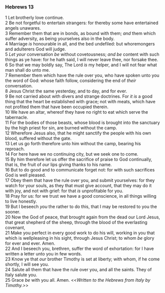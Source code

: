 ### Hebrews 13

1 Let brotherly love continue.  
2 Be not forgetful to entertain strangers: for thereby some have entertained angels unawares.  
3 Remember them that are in bonds, as bound with them; *and* them which suffer adversity, as being yourselves also in the body.  
4 Marriage *is* honourable in all, and the bed undefiled: but whoremongers and adulterers God will judge.  
5 *Let your* conversation *be* without covetousness; *and be* content with such things as ye have: for he hath said, I will never leave thee, nor forsake thee.  
6 So that we may boldly say, The Lord *is* my helper, and I will not fear what man shall do unto me.  
7 Remember them which have the rule over you, who have spoken unto you the word of God: whose faith follow, considering the end of *their* conversation.  
8 Jesus Christ the same yesterday, and to day, and for ever.  
9 Be not carried about with divers and strange doctrines. For *it is* a good thing that the heart be established with grace; not with meats, which have not profited them that have been occupied therein.  
10 We have an altar, whereof they have no right to eat which serve the tabernacle.  
11 For the bodies of those beasts, whose blood is brought into the sanctuary by the high priest for sin, are burned without the camp.  
12 Wherefore Jesus also, that he might sanctify the people with his own blood, suffered without the gate.  
13 Let us go forth therefore unto him without the camp, bearing his reproach.  
14 For here have we no continuing city, but we seek one to come.  
15 By him therefore let us offer the sacrifice of praise to God continually, that is, the fruit of *our* lips giving thanks to his name.  
16 But to do good and to communicate forget not: for with such sacrifices God is well pleased.  
17 Obey them that have the rule over you, and submit yourselves: for they watch for your souls, as they that must give account, that they may do it with joy, and not with grief: for that *is* unprofitable for you.  
18 Pray for us: for we trust we have a good conscience, in all things willing to live honestly.  
19 But I beseech *you* the rather to do this, that I may be restored to you the sooner.  
20 Now the God of peace, that brought again from the dead our Lord Jesus, that great shepherd of the sheep, through the blood of the everlasting covenant,  
21 Make you perfect in every good work to do his will, working in you that which is wellpleasing in his sight, through Jesus Christ; to whom *be* glory for ever and ever. Amen.  
22 And I beseech you, brethren, suffer the word of exhortation: for I have written a letter unto you in few words.  
23 Know ye that *our* brother Timothy is set at liberty; with whom, if he come shortly, I will see you.  
24 Salute all them that have the rule over you, and all the saints. They of Italy salute you.  
25 Grace *be* with you all. Amen. <<*Written to the Hebrews from Italy by Timothy.*>>  
